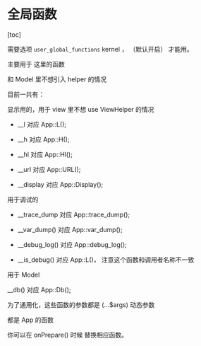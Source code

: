 # 全局函数
[toc]

需要选项 `user_global_functions` kernel ，  （默认开启） 才能用。

主要用于 这里的函数

和 Model 里不想引入 helper 的情况

目前一共有：

显示用的，用于 view 里不想  use ViewHelper 的情况

- __l 对应 App::L();

- __h 对应 App::H();

- __hl 对应 App::Hl();

- __url 对应 App::URL();

-  __display 对应 App::Display();

用于调试的

- __trace_dump 对应 App::trace_dump();

- __var_dump() 对应 App::var_dump();

- __debug_log() 对应 App::debug_log();

* __is_debug() 对应 App::L()， 注意这个函数和调用者名称不一致

用于 Model

__db() 对应 App::Db();


为了通用化，这些函数的参数都是 (...$args) 动态参数

都是 App 的函数

你可以在 onPrepare() 时候 替换相应函数。

